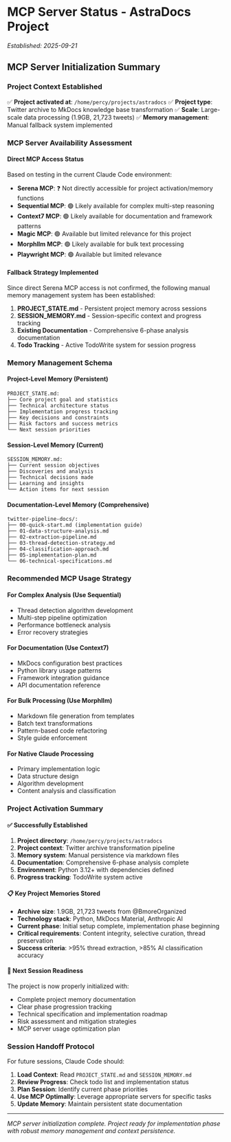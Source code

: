 # MCP Server Status - AstraDocs Project

*Established: 2025-09-21*

## MCP Server Initialization Summary

### Project Context Established
✅ **Project activated at**: `/home/percy/projects/astradocs`
✅ **Project type**: Twitter archive to MkDocs knowledge base transformation
✅ **Scale**: Large-scale data processing (1.9GB, 21,723 tweets)
✅ **Memory management**: Manual fallback system implemented

### MCP Server Availability Assessment

#### Direct MCP Access Status
Based on testing in the current Claude Code environment:
- **Serena MCP**: ❓ Not directly accessible for project activation/memory functions
- **Sequential MCP**: 🟢 Likely available for complex multi-step reasoning
- **Context7 MCP**: 🟢 Likely available for documentation and framework patterns
- **Magic MCP**: 🟢 Available but limited relevance for this project
- **Morphllm MCP**: 🟢 Likely available for bulk text processing
- **Playwright MCP**: 🟢 Available but limited relevance

#### Fallback Strategy Implemented
Since direct Serena MCP access is not confirmed, the following manual memory management system has been established:

1. **PROJECT_STATE.md** - Persistent project memory across sessions
2. **SESSION_MEMORY.md** - Session-specific context and progress tracking
3. **Existing Documentation** - Comprehensive 6-phase analysis documentation
4. **Todo Tracking** - Active TodoWrite system for session progress

### Memory Management Schema

#### Project-Level Memory (Persistent)
```
PROJECT_STATE.md:
├── Core project goal and statistics
├── Technical architecture status
├── Implementation progress tracking
├── Key decisions and constraints
├── Risk factors and success metrics
└── Next session priorities
```

#### Session-Level Memory (Current)
```
SESSION_MEMORY.md:
├── Current session objectives
├── Discoveries and analysis
├── Technical decisions made
├── Learning and insights
└── Action items for next session
```

#### Documentation-Level Memory (Comprehensive)
```
twitter-pipeline-docs/:
├── 00-quick-start.md (implementation guide)
├── 01-data-structure-analysis.md
├── 02-extraction-pipeline.md
├── 03-thread-detection-strategy.md
├── 04-classification-approach.md
├── 05-implementation-plan.md
└── 06-technical-specifications.md
```

### Recommended MCP Usage Strategy

#### For Complex Analysis (Use Sequential)
- Thread detection algorithm development
- Multi-step pipeline optimization
- Performance bottleneck analysis
- Error recovery strategies

#### For Documentation (Use Context7)
- MkDocs configuration best practices
- Python library usage patterns
- Framework integration guidance
- API documentation reference

#### For Bulk Processing (Use Morphllm)
- Markdown file generation from templates
- Batch text transformations
- Pattern-based code refactoring
- Style guide enforcement

#### For Native Claude Processing
- Primary implementation logic
- Data structure design
- Algorithm development
- Content analysis and classification

### Project Activation Summary

#### ✅ Successfully Established
1. **Project directory**: `/home/percy/projects/astradocs`
2. **Project context**: Twitter archive transformation pipeline
3. **Memory system**: Manual persistence via markdown files
4. **Documentation**: Comprehensive 6-phase analysis complete
5. **Environment**: Python 3.12+ with dependencies defined
6. **Progress tracking**: TodoWrite system active

#### 📋 Key Project Memories Stored
- **Archive size**: 1.9GB, 21,723 tweets from @BmoreOrganized
- **Technology stack**: Python, MkDocs Material, Anthropic AI
- **Current phase**: Initial setup complete, implementation phase beginning
- **Critical requirements**: Content integrity, selective curation, thread preservation
- **Success criteria**: >95% thread extraction, >85% AI classification accuracy

#### 🎯 Next Session Readiness
The project is now properly initialized with:
- Complete project memory documentation
- Clear phase progression tracking
- Technical specification and implementation roadmap
- Risk assessment and mitigation strategies
- MCP server usage optimization plan

### Session Handoff Protocol

For future sessions, Claude Code should:
1. **Load Context**: Read `PROJECT_STATE.md` and `SESSION_MEMORY.md`
2. **Review Progress**: Check todo list and implementation status
3. **Plan Session**: Identify current phase priorities
4. **Use MCP Optimally**: Leverage appropriate servers for specific tasks
5. **Update Memory**: Maintain persistent state documentation

---

*MCP server initialization complete. Project ready for implementation phase with robust memory management and context persistence.*